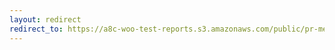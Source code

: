 ```yaml
---
layout: redirect
redirect_to: https://a8c-woo-test-reports.s3.amazonaws.com/public/pr-merge/45199/api/index.html
---
```

